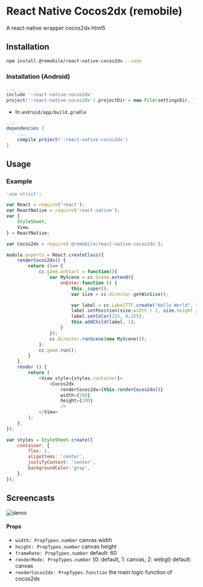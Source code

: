 # React Native Cocos2dx (remobile)
A react-native wrapper cocos2dx html5

## Installation
```sh
npm install @remobile/react-native-cocos2dx --save
```
### Installation (Android)
```gradle
...
include ':react-native-cocos2dx'
project(':react-native-cocos2dx').projectDir = new File(settingsDir, '../node_modules/@remobile/react-native-cocos2dx/android')
```

* In `android/app/build.gradle`

```gradle
...
dependencies {
    ...
    compile project(':react-native-cocos2dx')
}
```

## Usage

### Example
```js
'use strict';

var React = require('react');
var ReactNative = require('react-native');
var {
    StyleSheet,
    View,
} = ReactNative;

var Cocos2dx = require('@remobile/react-native-cocos2dx');

module.exports = React.createClass({
    renderCocos2dx() {
        return ()=> {
            cc.game.onStart = function(){
                var MyScene = cc.Scene.extend({
                    onEnter:function () {
                        this._super();
                        var size = cc.director.getWinSize();

                        var label = cc.LabelTTF.create("Hello World", "Arial", 40);
                        label.setPosition(size.width / 2, size.height / 2);
                        label.setColor(255, 0,255);
                        this.addChild(label, 1);
                    }
                });
                cc.director.runScene(new MyScene());
            };
            cc.game.run();
        }
    },
    render () {
        return (
            <View style={styles.container}>
                <Cocos2dx
                    renderCocos2dx={this.renderCocos2dx()}
                    width={200}
                    height={200}
                    />
            </View>
        );
    },
});

var styles = StyleSheet.create({
    container: {
        flex: 1,
        alignItems: 'center',
        justifyContent: 'center',
        backgroundColor:'gray',
    },
});
```

## Screencasts

![demo](https://github.com/remobile/react-native-cocos2dx/blob/master/screencasts/demo.png)

#### Props
- `width: PropTypes.number` canvas width
- `height: PropTypes.number` canvas height
- `frameRate: PropTypes.number` default: 60
- `renderMode: PropTypes.number` {0: default, 1: canvas, 2: webgl} default: canvas
- `renderCocos2dx: PropTypes.function` the main logic funciton of cocos2dx
